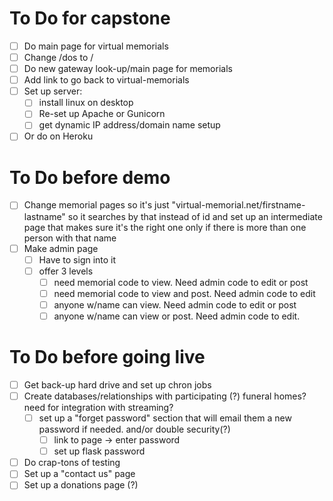

# To Do for capstone
- [ ] Do main page for virtual memorials
- [ ] Change /dos to /
- [ ] Do new gateway look-up/main page for memorials
- [ ] Add link to go back to virtual-memorials
- [ ] Set up server:
  - [ ] install linux on desktop
  - [ ] Re-set up Apache or Gunicorn
  - [ ] get dynamic IP address/domain name setup
- [ ] Or do on Heroku

# To Do before demo
- [ ] Change memorial pages so it's just "virtual-memorial.net/firstname-lastname" so it searches by that instead of id and set up an intermediate page that makes sure it's the right one only if there is more than one person with that name
- [ ] Make admin page
    - [ ] Have to sign into it
    - [ ] offer 3 levels
        - [ ] need memorial code to view.  Need admin code to edit or post
        - [ ] need memorial code to view and post.  Need admin code to edit
        - [ ] anyone w/name can view.  Need admin code to edit or post
        - [ ] anyone w/name can view or post.  Need admin code to edit.

# To Do before going live
- [ ] Get back-up hard drive and set up chron jobs
- [ ] Create databases/relationships with participating (?) funeral homes? need for integration with streaming?
  - [ ] set up a "forget password" section that will email them a new password if needed.  and/or double security(?)
    - [ ] link to page -> enter password
    - [ ] set up flask password
- [ ] Do crap-tons of testing
- [ ] Set up a "contact us" page
- [ ] Set up a donations page (?)